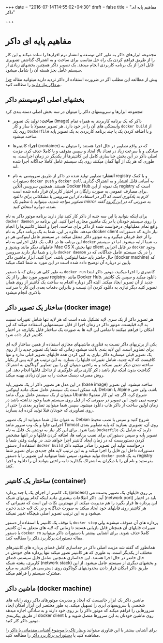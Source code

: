 +++
date = "2016-07-14T14:55:02+04:30"
draft = false
title = "مفاهیم پایه ای داکر"

+++

مفاهیم پایه ای داکر
===

مجموعه ابزارهای داکر به طور کلی توسعه و انتشار نرم افزارها را ساده میکند و این کار را از طریق فراهم کردن یک راه حل مناسب برای ساخت و به اشتراک گذاشتن تصویری قابل اجرا از یک برنامه کاربردی انجام میدهد. یک تصویر داکر همچنین بخشهای زیادی از سیستم عامل بجز هسته آن را شامل میشود.

پیش از مطالعه این مطلب اگر در ضرورت استفاده از داکر تردید دارید میتوانید مقاله [چرا به داکر نیاز دارید](http://elastico.io/blog/why-you-need-docker.html) را مطالعه کنید.

## بخشهای اصلی اکوسیستم داکر

مجموعه ابزارها و سرویسهای داکر را میتوان در سه بخش اصلی دسته بندی کرد:

  - **ساخت:** تولید یک تصویر (image) داکر که یک برنامه کاربردی به همراه تمام وابستگی های آن را در خود دارد. هر تصویر معمولا با ساز و کار `docker build` از روی یک `Dockerfile` و با اضافه کردن یک یا چند برنامه کاربردی به یک تصویر پایه ساخته میشود.
  - **اجرا:** کانتینرها (container) که در واقع تصاویر در حال اجرا هستند را میتوان به سادگی و با سرعت زیاد در تعداد بالا ایجاد و سپس متوقف و یا کاملا حذف کرد. مزیت اصلی داکر در این بخش جداسازی کامل این کانتینرها از یکدیگر در زمان اجراست، به طوری که هر یک از آنها گمان میکنند روی یک سیستم عامل کاملا جداگانه اجرا شده اند.  
  
  - **انتشار:** تصاویر تولید شده در داکر از طریق سرویسی به نام registry و با کمک دستورات `docker push` و `docker pull` به آسانی قابل انتشار و به اشتراک گذاری هستند. همچنین سرویس آنلاین Docker Hub یک نمونه از این registry است که برای مصارف عمومی به صورت رایگان در اختیار کاربران قرار داده شده است.  
  *لازم به یادآوری است که اگر در استفاده از این سرویس با مشکلاتی برای دانلود تصاویر مواجه شدید، میتوانید با تنظیم یک mirror به صورتی که در [این گروه](https://groups.google.com/forum/#!topic/software-taak/xRmFWrozRoo) گفته شده، دوباره امتحان کنید.*

برای اینکه بتوانید با این سه جنبه از داکر کار کنید نیاز دارید برنامه موتور داکر به نام `docker daemon` را روی سیستم خودتان یا در یک ماشین مجازی اجرا کنید. این برنامه در واقع تمام عملیاتهای درخواست شده از داکر برای ساخت، اجرا و انتشار کانتینرها را انجام میدهد. علاوه بر این، شما به یک برنامه دیگر به نام docker client نیاز دارید که دستورات را از خط فرمان میگیرد و به موتور داکر منتقل میکند. در سیستم عامل لینوکس هر دو این برنامه ها در قالب یک فایل اجرایی به نام `docker` به شما ارایه میشود. اما در سیستم عاملهای دیگر مانند ویندوز و Mac OS X تنها بخش client در فایل اجرایی `docker` وجود دارد و شما نیاز دارید سرویس `docker daemon‍` را در یک سیستم عامل جداگانه، که در حال حاضر باید حتما لینوکس باشد، اجرا کنید. ابزار ماشین داکر (docker machine) که پایین تر درباره آن توضیح داده شده است در این مورد به شما کمک میکند.  

به طور کلی هر زمان که با دستور `docker run‍` کانتینری را اجرا میکنید، موتور داکر ابتدا تصویر مورد نظر را از یک registry، مانند ‌Docker Hub، دانلود میکند و سپس یک کانتینر جدید از آن تصویر ایجاد میکند. البته اگر دوباره اقدام به ساخت یک کانتینر از روی همان تصویر کنید دیگر نیازی به دانلود کردن آن نیست و بنابراین دفعات بعدی این کار با سرعت بالاتری انجام میشود.

## ساختار یک تصویر داکر (docker image)

هر تصویر داکر از یک سری لایه تشکیل شده است که هر لایه تنها شامل تغییرات نسبت به لایه قبلیست. موتور داکر در زمان اجرا از فایل سیستمهایی استفاده میکند که این امکان را فراهم میکنند تا تمامی این لایه ها به صورت یک ساختار فایل یکپارچه در اختیار کانتینر قرار داده شود.

یکی از برتریهای داکر نسبت به فناوری ماشینهای مجازی استفاده از همین ساختار لایه ای برای تصاویر است. این لایه بندی باعث میشود زمانی که شما یک تصویر جدید را از روی یک تصویر قبلی میسازید داکر نیازی به کپی کردن همه فایلهای تصویر قبلی ندارد و تنها کافیست که لایه جدید، شامل تغییرات فایلها را، بسازد. به این ترتیب هر لایه پس از یکبار ساخته شدن دیگر تغییر نمیکند و به راحتی میتوان آن را بین تصاویر گوناگون به اشتراک گذاشت بدون اینکه نیاز باشد داکر کاری برای جلوگیری از تداخل فایلها انجام دهد. این روش مصرف دیسک سخت را به میزان زیادی بهینه میکند.

در این مدل هر تصویر داکر از یک تصویر پایه (base image)‌ ساخته میشود. این تصویر پایه ممکن است یک سیستم عامل سبک مانند لینوکس Debian یا Alpine باشد، ولی حتی میتوان از یک سیستم عامل بزرگ مانند Ubuntu شروع کرد، اگر چه این کار معمولا توصیه نمی شود. این تصویر در صورتی که از قبل روی سیستم شما وجود نداشته باشد در زمان اولین ساخت از داکر هاب دانلود میشود. سپس شما میتوانید تصاویر بعدی را حتی از روی تصاویری که خودتان قبلا تولید کرده اید بسازید.

به عنوان مثال شما میتوانید از یک تصویر Debian شروع کنید و سپس با نصب محیط اجرایی جاوا و یک وب سرور مانند Tomcat روی آن، تصویری بسازید که پایه تصاویر بعدی شما شود. برای این کار نیاز به نوشتن یک فایل به نام `Dockerfile` دارید که شامل یک تصویر پایه و سپس دستوراتی برای نصب برنامه ها، اضافه کردن فایلها و در انتها مشخص کردن دستوریست که در زمان ایجاد کانتینر اجرا خواهد شد. در نهایت وقتی شما با استفاده از دستور `docker build` درخواست تولید این تصویر را صادر میکنید داکر دستورات داخل این فایل را اجرا میکند و به این ترتیب لایه های جدیدی برای تصویر شما تولید میشود. سپس شما میتوانید این تصویر را با دستور `docker push` به یک registry بفرستید و نام آن را با دیگران به اشتراک بگذارید تا به راحتی بتوانند آن را دانلود و اجرا کنند.

## ساختار یک کانتینر (container)

یک کانتینر از اجرای یک یا چند پردازه (process) بر روی فایلهای یک تصویر بدست می آید. داکر اطلاعات بیشتری مانند اینکه کدام پورتهای شبکه (network port) باید در اختیار این پردازه ها قرار بگیرد را هم مدیریت میکند. از مهمترین نکات این است که تغییراتی که هر کانتینر روی فایلهای خود ایجاد میکند به صورت جداگانه و در یک لایه جدید ذخیره میشود و به این ترتیب تصویر اصلی هیچگاه تغییر نمیکند.

با توقف یک کانتینر با استفاده از دستور `docker stop‍` پردازه های آن متوقف میشوند ولی تغییرات فایلهای آن همچنان قابل بازیابی هستند تا زمانی که لایه های متعلق به آن کانتینر با دستور `docker rm` کاملا حذف شوند. برای آشنایی بیشتر با دستورات داکر میتوانید مقاله [دستورات پرکاربرد داکر](http://elastico.io/blog/useful-docker-commands.html) را مطالعه کنید.

همانطور که گفته شد مزیت اصلی داکر در جداسازی کامل فضای پردازه های کانتینرهای مختلف از یکدیگر است، به طوری که هر کانتینر تصور میکند تنها پردازه های خودش در حال حاضر در حال اجرا هستند. این جداسازی همچنین شامل فایل سیستم، فضای کاربری، پشته شبکه (network stack)‌ و بخشهای دیگری از سیستم عامل میشود. از این طریق داکر امکان قرار دادن محدودیتهای گوناگون روی دسترسی هر کانتینر به منابع مشترک سیستم را فراهم میکند.

## ماشین داکر (docker machine)

ماشین داکر یک ابزار جانبیست که ایجاد و مدیریت موتورهای داکر روی رایانه های شخصی یا سرویسهای ابری را تسهیل میکند. به طور مختصر این ابزار امکان ایجاد سرورهایی را فراهم میکند که موتور داکر را بر روی خود دارند و به سادگی اجازه میدهد از طریق پیکربندی docker client روی ماشین خودتان به این سرورها متصل شوید و با موتور داکر کار کنید.

برای آشنایی بیشتر با این فناوری میتوانید [وبینار تاک با موضوع آشنایی مقدماتی با داکر](http://taakestan.com/index.php/2012-09-09-10-30-14/53-docker) را مشاهده کنید یا [دستورات پرکاربرد داکر](http://elastico.io/blog/useful-docker-commands.html) را مطالعه کنید.